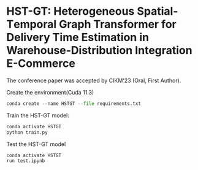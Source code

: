 # **HST-GT**: **H**eterogeneous **S**patial-**T**emporal **G**raph **T**ransformer for Delivery Time Estimation in Warehouse-Distribution Integration E-Commerce

The conference paper was accepted by CIKM'23 (Oral, First Author).



Create the environment(Cuda 11.3)
```python
conda create --name HSTGT --file requirements.txt
```

Train the HST-GT model:
```python
conda activate HSTGT
python train.py
```

Test the HST-GT model
```python
conda activate HSTGT
run test.ipynb
```
